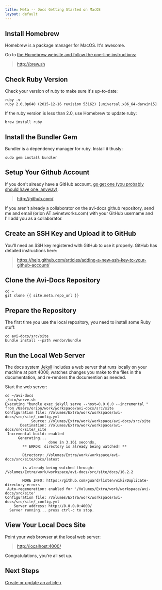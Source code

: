 ```yaml
---
title: Meta -- Docs Getting Started on MacOS
layout: default
---
```


## Install Homebrew

Homebrew is a package manager for MacOS. It's awesome.

Go to [the Homebrew website and follow the one-line instructions:](http://brew.sh/)

> <http://brew.sh>

## Check Ruby Version

Check your version of ruby to make sure it's up-to-date:

<pre class="command-line language-bash" data-output="2"><code>ruby -v
ruby 2.0.0p648 (2015-12-16 revision 53162) [universal.x86_64-darwin15]</code></pre>

If the ruby version is less than 2.0, use Homebrew to update ruby:

<pre class="command-line language-bash"><code>brew install ruby</code></pre>

## Install the Bundler Gem

Bundler is a dependency manager for ruby. Install it thusly:

<pre class="command-line language-bash" data-output="2"><code>sudo gem install bundler</code></pre>

## Setup Your Github Account

If you don't already have a GitHub account, [go get one (you probably should have one, anyway)](http://github.com//):

> <http://github.com/>

If you aren't already a collaborator on the avi-docs github repository, send me and email (orion AT avinetworks.com) with your GitHub username and I'll add you as a collaborator.

## Create an SSH Key and Upload it to GitHub

You'll need an SSH key registered with GitHub to use it properly. GitHub has detailed instructions here:

> <https://help.github.com/articles/adding-a-new-ssh-key-to-your-github-account/>

## Clone the Avi-Docs Repository

<pre><code class="command-line language-bash">cd ~
git clone {{ site.meta.repo_url }}</code></pre>

## Prepare the Repository

The first time you use the local repository, you need to install some Ruby stuff:

<pre><code class="command-line language-bash">cd avi-docs/src/site
bundle install --path vendor/bundle</code></pre>

## Run the Local Web Server

The docs system <a href="https://jekyllrb.com" target="_blank">Jekyll</a> includes a web server that runs locally on your machine at port 4000, watches changes you make to the files in the documentation, and re-renders the documention as needed.

Start the web server:

<pre class="command-line language-bash" data-output="3-100"><code>cd ~/avi-docs
./bin/serve.sh
Executing "bundle exec jekyll serve --host=0.0.0.0 --incremental " from /Users/orion/work/workspace/avi-docs/src/site
Configuration file: /Volumes/Extra/work/workspace/avi-docs/src/site/_config.yml
            Source: /Volumes/Extra/work/workspace/avi-docs/src/site
       Destination: /Volumes/Extra/work/workspace/avi-docs/src/site/_site
 Incremental build: enabled
      Generating... 
                    done in 3.161 seconds.
        ** ERROR: directory is already being watched! **

        Directory: /Volumes/Extra/work/workspace/avi-docs/src/site/docs/latest

        is already being watched through: /Volumes/Extra/work/workspace/avi-docs/src/site/docs/16.2.2

        MORE INFO: https://github.com/guard/listen/wiki/Duplicate-directory-errors
 Auto-regeneration: enabled for '/Volumes/Extra/work/workspace/avi-docs/src/site'
Configuration file: /Volumes/Extra/work/workspace/avi-docs/src/site/_config.yml
    Server address: http://0.0.0.0:4000/
  Server running... press ctrl-c to stop.</code></pre>

## View Your Local Docs Site

Point your web browser at the local web server:

> <http://localhost:4000/>

Congratulations, you're all set up.

## Next Steps

[Create or update an article &rsaquo;](/docs/16.2.2/meta/article-crud-basics/)